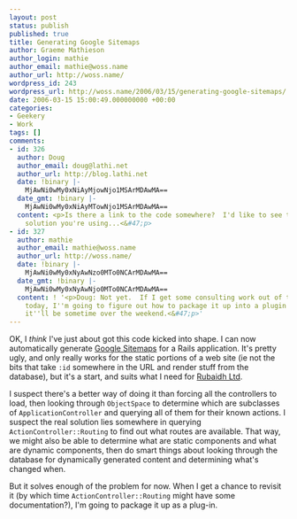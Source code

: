 ```yaml
---
layout: post
status: publish
published: true
title: Generating Google Sitemaps
author: Graeme Mathieson
author_login: mathie
author_email: mathie@woss.name
author_url: http://woss.name/
wordpress_id: 243
wordpress_url: http://woss.name/2006/03/15/generating-google-sitemaps/
date: 2006-03-15 15:00:49.000000000 +00:00
categories:
- Geekery
- Work
tags: []
comments:
- id: 326
  author: Doug
  author_email: doug@lathi.net
  author_url: http://blog.lathi.net
  date: !binary |-
    MjAwNi0wMy0xNiAyMjowNjo1MSArMDAwMA==
  date_gmt: !binary |-
    MjAwNi0wMy0xNiAyMTowNjo1MSArMDAwMA==
  content: <p>Is there a link to the code somewhere?  I'd like to see the complete
    solution you're using...<&#47;p>
- id: 327
  author: mathie
  author_email: mathie@woss.name
  author_url: http://woss.name/
  date: !binary |-
    MjAwNi0wMy0xNyAwNzo0MTo0NCArMDAwMA==
  date_gmt: !binary |-
    MjAwNi0wMy0xNyAwNjo0MTo0NCArMDAwMA==
  content: ! '<p>Doug: Not yet.  If I get some consulting work out of the way quickly
    today, I''m going to figure out how to package it up into a plugin this afternoon.  Otherwise
    it''ll be sometime over the weekend.<&#47;p>'
---
```

OK, I *think* I've just about got this code kicked into shape.  I can now automatically generate [Google Sitemaps](http:&#47;&#47;www.google.com&#47;webmasters&#47;sitemaps&#47;) for a Rails application.  It's pretty ugly, and only really works for the static portions of a web site (ie not the bits that take `:id` somewhere in the URL and render stuff from the database), but it's a start, and suits what I need for [Rubaidh Ltd](http:&#47;&#47;www.rubaidh.com&#47;).

I suspect there's a better way of doing it than forcing all the controllers to load, then looking through `ObjectSpace` to determine which are subclasses of `ApplicationController` and querying all of them for their known actions.  I suspect the real solution lies somewhere in querying `ActionController::Routing` to find out what routes are available.  That way, we might also be able to determine what are static components and what are dynamic components, then do smart things about looking through the database for dynamically generated content and determining what's changed when.

But it solves enough of the problem for now.  When I get a chance to revisit it (by which time `ActionController::Routing` might have some documentation?), I'm going to package it up as a plug-in.
